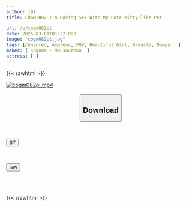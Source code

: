 ```yaml
---
author: j91
title: COGM-082 I'm Having Sex With My Cute Kitty-like Pet

url: /v/cogm082pl
date: 2025-03-01T01:22:00Z
image: "cogm082pl.jpg"
tags: [Censored, Amateur, POV, Beautiful Girl, Breasts, Nampa	]
maker: [ Koguma - Mousouzoku  ]
actress: [ ]
---
```



{{< rawhtml >}}

<div class="video" data-videoid="JK4B7WoBjQhjM19">
    <a href="javascript:;">
        <img src="/v/cogm082pl/cogm082pl.jpg" width="WIDTH" height="HEIGHT" alt="cogm082pl.mp4" loading="lazy">
    </a>
</div>

<script type="text/javascript" src="https://j91.asia/asset/on-demand-st.js"></script>

<br>
  <link rel="stylesheet" href="https://j91.asia/asset/bs5.css">
  
  <center>
  <button class="btn btn-primary" type="button" data-bs-toggle="collapse" data-bs-target=".multi-collapse" aria-expanded="false" aria-controls="multiCollapseExample1 multiCollapseExample2"><h2>Download</h2></button></center>
</p>
<div class="row">
  <div class="col">
    <div class="collapse multi-collapse" id="multiCollapseExample1">
      <div class="card card-body">
	      	      <br>
<div class="buttons">  
<p><a href="/v/cogm082pl/st.html" target="_blank"><button class="btn-hover color-3"><i class="fa fa-download"></i> ST</button></a></p></div>
    </div>
  </div>
</div>
  <div class="col">
    <div class="collapse multi-collapse" id="multiCollapseExample2">
      <div class="card card-body">
	      <br>
<div class="buttons">
<p><a href="/v/cogm082pl/sw.html" target="_blank"><button class="btn-hover color-2"><i class="fa fa-download"></i> SW</button></a></p></div>
<br><br>
      </div>
    </div>
  </div>
</div>

{{< /rawhtml >}}